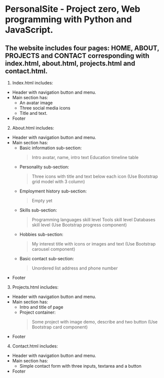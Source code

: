 # PersonalSite - Project zero, Web programming with Python and JavaScript.
## The website includes four pages: HOME, ABOUT, PROJECTS and CONTACT corresponding with index.html, about.html, projects.html and contact.html.
 
1. Index.html includes:
  - Header with navigation button and menu.
  - Main section has:
    - An avatar image
    - Three social media icons
    - Title and text.
  - Footer
2. About.html includes:
  - Header with navigation button and menu.
  - Main section has:
    - Basic information sub-section:
      > Intro avatar, name, intro text
        Education timeline table
    - Personality sub-section:
      > Three icons with title and text below each icon
        (Use Bootstrap grid model with 3 column)
    - Employment history sub-section:
      > Empty yet
    - Skills sub-section:
      > Programming languages skill level
      > Tools skill level
      > Databases skill level
      > (Use Bootstrap progress component)
    - Hobbies sub-section:
      > My interest title with icons or images and text
      > (Use Bootstrap carousel component)
    - Basic contact sub-section:
      > Unordered list address and phone number 
  - Footer
3. Projects.html includes:
  - Header with navigation button and menu.
  - Main section has:
    - Intro and title of page
    - Project container:
      > Some project with image demo, describe and two button
      > (Use Bootstrap card component)
  - Footer
4. Contact.html includes:
  - Header with navigation button and menu.
  - Main section has:
    - Simple contact form with three inputs,  textarea and a button 
  - Footer
